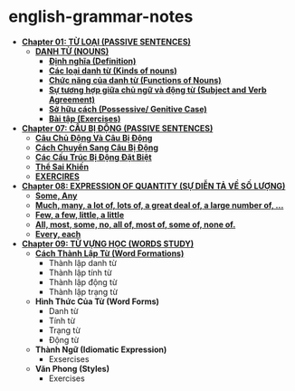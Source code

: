 # english-grammar-notes
* **[Chapter 01: TỪ LOẠI (PASSIVE SENTENCES)](Chapter01-The-Parts-Of-Speech)**
  * **[DANH TỪ (NOUNS)](Chapter01-The-Parts-Of-Speech/Note01-Nouns.md)**
    * **[Định nghĩa (Definition)](Chapter01-The-Parts-Of-Speech/Note01-Nouns.md#định-nghĩa-definition)**
    * **[Các loại danh từ (Kinds of nouns)](Chapter01-The-Parts-Of-Speech/Note01-Nouns.md#các-loại-danh-từ-kinds-of-nouns)**
    * **[Chức năng của danh từ (Functions of Nouns)](Chapter01-The-Parts-Of-Speech/Note01-Nouns.md#chức-năng-của-danh-từ-functions-of-nouns)**
    * **[Sự tương hợp giữa chủ ngữ và động từ (Subject and Verb Agreement)](Chapter01-The-Parts-Of-Speech/Note01-Nouns.md#sự-tương-hợp-giữa-chủ-ngữ-và-động-từ-subject-and-verb-agreement)**
    * **[Sở hữu cách (Possessive/ Genitive Case)](Chapter01-The-Parts-Of-Speech/Note01-Nouns.md#sở-hữu-cách-possessive-genitive-case)**
    * **[Bài tập (Exercises)](Chapter01-The-Parts-Of-Speech/Note01-Nouns.md#exercises)**
* **[Chapter 07: CÂU BỊ ĐỘNG (PASSIVE SENTENCES)](Chapter07-Passive_Sentences/Not00-Passive_Sentences.md)**
  * **[Câu Chủ Động Và Câu Bị Động](Chapter07-Passive_Sentences/Not00-Passive_Sentences.md#câu-chủ-động-và-câu-bi-động-active-and-passive-sentences)**
  * **[Cách Chuyển Sang Câu Bị Động](Chapter07-Passive_Sentences/Not00-Passive_Sentences.md#cách-chuyển-sang-câu-bị-động-passive-transformation)**
  * **[Các Cấu Trúc Bị Động Đặt Biệt](Not00-Passive_Sentences.md#các-câu-trúc-bị-động-đặc-biệt-special-passive-structures)**
  * **[Thể Sai Khiến](Not00-Passive_Sentences.md#thể-sai-khiến-the-causative-form)**
  * **[EXERCIRES](Chapter07-Passive_Sentences/Not00-Passive_Sentences.md#exercises)**
* **[Chapter 08: EXPRESSION OF QUANTITY (SỰ DIỄN TẢ VỀ SỐ LƯỢNG)](Chapter08-Expression_Of_Quantity/Note00-Expression_Of_Sentences.md)**
  * **[Some, Any](Chapter08-Expression_Of_Quantity/Note00-Expression_Of_Sentences.md#some-any)**
  * **[Much, many, a lot of, lots of, a great deal of, a large number of, ...](Chapter08-Expression_Of_Quantity/Note00-Expression_Of_Sentences.md#much-many-a-lot-of-lots-of-a-great-deal-of-a-large-number-of--)**
  * **[Few, a few, little, a little](Chapter08-Expression_Of_Quantity/Note00-Expression_Of_Sentences.md#much-many-a-lot-of-lots-of-a-great-deal-of-a-large-number-of--)**
  * **[All, most, some, no, all of, most of, some of, none of.](Chapter08-Expression_Of_Quantity/Note00-Expression_Of_Sentences.md#all-most-some-no-all-of-most-of-some-of-none-of)**
  * **[Every, each](Chapter08-Expression_Of_Quantity/Note00-Expression_Of_Sentences.md#every-each)**
* **[Chapter 09: TỪ VỰNG HỌC (WORDS STUDY)](Chapter09-Word_Study)**
  * **[Cách Thành Lập Từ (Word Formations)](Chapter09-Word_Study/Note01-Word_Formations.md)**
    * Thành lập danh từ
    * Thành lập tính từ
    * Thành lập động từ
    * Thành lập trạng từ
  * **Hình Thức Của Từ (Word Forms)**
    * Danh từ
    * Tính từ
    * Trạng từ
    * Động từ
  * **Thành Ngữ (Idiomatic Expression)**
    * Exsercises
  * **Văn Phong (Styles)**
    * Exercises  
